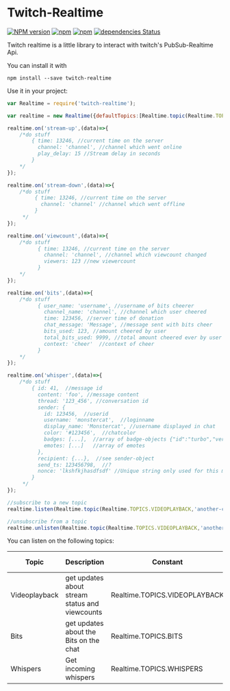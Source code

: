 # Twitch-Realtime 
[![NPM version](https://img.shields.io/npm/v/twitch-realtime.svg?style=flat-square)](https://npmjs.com/package/twitch-realtime) [![npm](https://img.shields.io/npm/l/twitch-realtime.svg?style=flat-square)]() [![npm](https://img.shields.io/npm/dm/twitch-reailtime.svg?style=flat-square)]() [![dependencies Status](https://david-dm.org/Fuechschen/twitch-realtime/status.svg?style=flat-square)](https://david-dm.org/Fuechschen/twitch-realtime)

Twitch realtime is a little library to interact with twitch's PubSub-Realtime Api.

You can install it with

```npm install --save twitch-realtime```

Use it in your project:

```js
var Realtime = require('twitch-realtime');

var realtime = new Realtime({defaultTopics:[Realtime.topic(Realtime.TOPICS.VIDEOPLAYBACK,'example-channel')]});

realtime.on('stream-up',(data)=>{
    /*do stuff
        { time: 13246, //current time on the server
          channel: 'channel', //channel which went online
          play_delay: 15 //Stream delay in seconds
        }        
    */
});

realtime.on('stream-down',(data)=>{
    /*do stuff
         { time: 13246, //current time on the server
           channel: 'channel' //channel which went offline
         }
     */
});

realtime.on('viewcount',(data)=>{
    /*do stuff
          { time: 13246, //current time on the server
            channel: 'channel', //channel which viewcount changed
            viewers: 123 //new viewercount
          }
    */
});

realtime.on('bits',(data)=>{
    /*do stuff
          { user_name: 'username', //username of bits cheerer
            channel_name: 'channel', //channel which user cheered
            time: 123456, //server time of donation
            chat_message: 'Message', //message sent with bits cheer
            bits_used: 123, //amount cheered by user
            total_bits_used: 9999, //total amount cheered ever by user to this specific channel
            context: 'cheer'  //context of cheer
          }
    */
});

realtime.on('whisper',(data)=>{
    /*do stuff
        { id: 41,  //message id
          content: 'foo', //message content
          thread: '123_456', //conversation id
          sender: {
            id: 123456,  //userid
            username: 'monstercat',  //loginname
            display_name: 'Monstercat', //username displayed in chat
            color: '#123456',  //chatcolor
            badges: [...],  //array of badge-objects {"id":"turbo","version":1}
            emotes: [...]   //array of emotes
          },
          recipient: {...},  //see sender-object
          send_ts: 123456798,  //?
          nonce: 'lkshfkjhasdfsdf' //Unique string only used for this message
        }
     */
});

//subscribe to a new topic
realtime.listen(Realtime.topic(Realtime.TOPICS.VIDEOPLAYBACK,'another-channel'));

//unsubscribe from a topic
realtime.unlisten(Realtime.topic(Realtime.TOPICS.VIDEOPLAYBACK,'another-channel'));
```

You can listen on the following topics:

|Topic|Description|Constant|Requires Token|
|---|---|---|---|
|Videoplayback|get updates about stream status and viewcounts|Realtime.TOPICS.VIDEOPLAYBACK|No|
|Bits|get updates about the Bits on the chat|Realtime.TOPICS.BITS|Yes|
|Whispers|Get incoming whispers|Realtime.TOPICS.WHISPERS|Yes|
